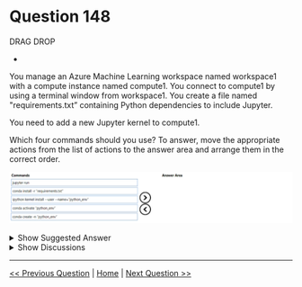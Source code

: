 # Question 148

DRAG DROP

-

You manage an Azure Machine Learning workspace named workspace1 with a compute instance named compute1. You connect to compute1 by using a terminal window from workspace1. You create a file named "requirements.txt” containing Python dependencies to include Jupyter.

You need to add a new Jupyter kernel to compute1.

Which four commands should you use? To answer, move the appropriate actions from the list of actions to the answer area and arrange them in the correct order.

![Question Image](../images/q148_q_image494.png)

<details>
  <summary>Show Suggested Answer</summary>

<img src="../images/q148_ans_0_image495.png" alt="Answer Image"><br>

</details>

<details>
  <summary>Show Discussions</summary>

<blockquote><p><strong>evangelist</strong> <code>(Sun 01 Dec 2024 14:55)</code> - <em>Upvotes: 1</em></p><p>given answer is correct</p></blockquote>
<blockquote><p><strong>jojashi</strong> <code>(Fri 29 Nov 2024 11:33)</code> - <em>Upvotes: 1</em></p><p>Correct.
create new environment --&gt; activate new environment --&gt; install packages to the new environment --&gt; create a kernel for that environment

https://learn.microsoft.com/en-us/azure/machine-learning/how-to-access-terminal?view=azureml-api-2</p></blockquote>

<blockquote><p><strong>damaldon</strong> <code>(Fri 12 Jan 2024 20:03)</code> - <em>Upvotes: 3</em></p><p>Correct</p></blockquote>
<blockquote><p><strong>phdykd</strong> <code>(Wed 27 Dec 2023 18:46)</code> - <em>Upvotes: 4</em></p><p>no, given answer is correct!</p></blockquote>
<blockquote><p><strong>Batman160591</strong> <code>(Wed 20 Dec 2023 23:48)</code> - <em>Upvotes: 1</em></p><p>1. ipykernel install --user --name myenv --display-name &quot;Python (myenv)&quot;
2. conda activate myenv
3. pip install -r requirements.txt
4. python -m ipykernel install --user --name myenv --display-name &quot;Python (myenv)&quot;</p></blockquote>
<blockquote><p><strong>Plb2</strong> <code>(Sat 07 Sep 2024 19:53)</code> - <em>Upvotes: 1</em></p><p>yes

https://learn.microsoft.com/en-us/azure/machine-learning/how-to-access-terminal?view=azureml-api-2#add-new-kernels</p></blockquote>

</details>

---

[<< Previous Question](question_147.md) | [Home](../index.md) | [Next Question >>](question_149.md)
